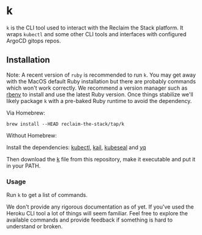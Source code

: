 # k

`k` is the CLI tool used to interact with the Reclaim the Stack platform. It wraps `kubectl` and some other CLI tools and interfaces with configured ArgoCD gitops repos.

## Installation

Note: A recent version of `ruby` is recommended to run `k`. You may get away with the MacOS default Ruby installation but there are probably commands which won't work correctly. We recommend a version manager such as [rbenv](https://github.com/rbenv/rbenv) to install and use the latest Ruby version. Once things stabilize we'll likely package `k` with a pre-baked Ruby runtime to avoid the dependency.

Via Homebrew:

```
brew install --HEAD reclaim-the-stack/tap/k
```

Without Homebrew:

Install the dependencies: [kubectl](https://kubernetes.io/docs/tasks/tools/#kubectl), [kail](https://github.com/boz/kail#installing), [kubeseal](https://github.com/bitnami-labs/sealed-secrets#installation) and [yq](https://github.com/mikefarah/yq#install)

Then download the [k](k) file from this repository, make it executable and put it in your PATH.

### Usage

Run `k` to get a list of commands.

We don't provide any rigorous documentation as of yet. If you've used the Heroku CLI tool a lot of things will seem familiar. Feel free to explore the available commands and provide feedback if something is hard to understand or broken.
